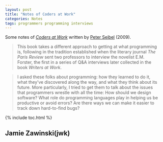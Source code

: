 ```yaml
---
layout: post
title: "Notes of Coders at Work"
categories: Notes
tags: programmers programming interviews
---
```


Some notes of [*Coders at Work*]() written by [Peter Seibel]() (2009).

> This book takes a different approach to getting at what programming is, following in the tradition established when the literary journal *The Paris Review* sent two professors to interview the novelist E.M. Forster, the first in a series of Q&A interviews later collected in the book *Writers at Work*.

> I asked these folks about programming: how they learned to do it, what they’ve discovered along the way, and what they think about its future. More particularly, I tried to get them to talk about the issues that programmers wrestle with all the time: How should we design software? What role do programming languages play in helping us be productive or avoid errors? Are there ways we can make it easier to track down hard-to-find bugs?

{% include toc.html %}

## Jamie Zawinski(jwk)